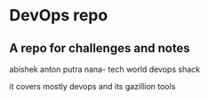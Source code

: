 # DevOps repo
## A repo for challenges and notes


abishek 
anton putra 
nana- tech world 
devops shack

it covers mostly devops and its gazillion tools 